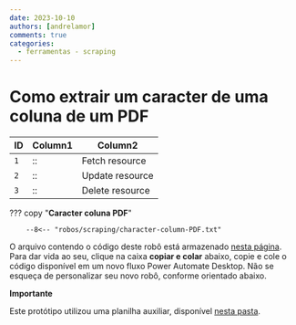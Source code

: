 ```yaml
---
date: 2023-10-10
authors: [andrelamor]
comments: true
categories:
  - ferramentas - scraping
---
```


# Como extrair um caracter de uma coluna de um PDF

| ID  | Column1 | Column2        |
| ----| --------|--------------- |
| `1` | ::      |Fetch resource  |
| `2` | ::      |Update resource |
| `3` | ::      |Delete resource |

??? copy "**Caracter coluna PDF**"

        --8<-- "robos/scraping/character-column-PDF.txt"

<!-- more -->

O arquivo contendo o código deste robô está armazenado [nesta página](https://github.com/lab-mg/automatizacoes/blob/main/robos/scraping/character-column-PDF.txt). Para dar vida ao seu, clique na caixa **copiar e colar** abaixo, copie e cole o código disponível em um novo fluxo Power Automate Desktop.
Não se esqueça de personalizar seu novo robô, conforme orientado abaixo.

**Importante**

Este protótipo utilizou uma planilha auxiliar, disponível [nesta pasta](https://github.com/lab-mg/automatizacoes/blob/main/robos/scraping/).